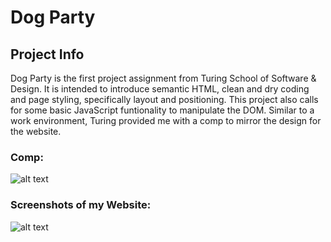 # Dog Party

## Project Info
Dog Party is the first project assignment from Turing School of Software & Design. It is intended to introduce semantic HTML, clean and dry coding and page styling, specifically layout and positioning. This project also calls for some basic JavaScript funtionality to manipulate the DOM. Similar to a work environment, Turing provided me with a comp to mirror the design for the website. 

### Comp:
![alt text](https://frontend.turing.io/assets/images/projects/zen-garden/zen-garden-01.jpg)

### Screenshots of my Website:
![alt text](file:///Users/dustinmikusko/Pictures/Photos%20Library.photoslibrary/resources/proxies/derivatives/13/00/132b/UNADJUSTEDNONRAW_thumb_132b.jpg)
